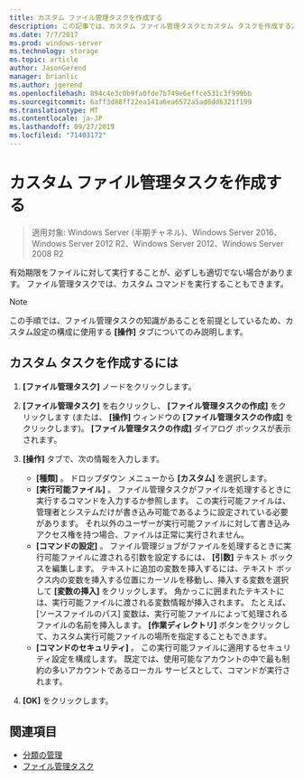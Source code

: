 ```yaml
---
title: カスタム ファイル管理タスクを作成する
description: この記事では、カスタム ファイル管理タスクとカスタム タスクを作成する方法について説明します。
ms.date: 7/7/2017
ms.prod: windows-server
ms.technology: storage
ms.topic: article
author: JasonGerend
manager: brianlic
ms.author: jgerend
ms.openlocfilehash: 894c4e3c0b9fa0fde7b749e6effce531c3f999bb
ms.sourcegitcommit: 6aff3d88ff22ea141a6ea6572a5ad8dd6321f199
ms.translationtype: MT
ms.contentlocale: ja-JP
ms.lasthandoff: 09/27/2019
ms.locfileid: "71403172"
---
```

# <a name="create-a-custom-file-management-task"></a>カスタム ファイル管理タスクを作成する

> 適用対象: Windows Server (半期チャネル)、Windows Server 2016、Windows Server 2012 R2、Windows Server 2012、Windows Server 2008 R2

有効期限をファイルに対して実行することが、必ずしも適切でない場合があります。 ファイル管理タスクでは、カスタム コマンドを実行することもできます。

> [!Note]
> この手順では、ファイル管理タスクの知識があることを前提としているため、カスタム設定の構成に使用する **[操作]** タブについてのみ説明します。

## <a name="to-create-a-custom-task"></a>カスタム タスクを作成するには

1.  **[ファイル管理タスク]** ノードをクリックします。

2.  **[ファイル管理タスク]** を右クリックし、 **[ファイル管理タスクの作成]** をクリックします (または、 **[操作]** ウィンドウの **[ファイル管理タスクの作成]** をクリックします)。 **[ファイル管理タスクの作成]** ダイアログ ボックスが表示されます。

3.  **[操作]** タブで、次の情報を入力します。

    -   **[種類]** 。 ドロップダウン メニューから **[カスタム]** を選択します。
    -   **[実行可能ファイル]** 。 ファイル管理タスクがファイルを処理するときに実行するコマンドを入力するか参照します。 この実行可能ファイルは、管理者とシステムだけが書き込み可能であるように設定されている必要があります。 それ以外のユーザーが実行可能ファイルに対して書き込みアクセス権を持つ場合、ファイルは正常に実行されません。
    -   **[コマンドの設定]** 。 ファイル管理ジョブがファイルを処理するときに実行可能ファイルに渡される引数を設定するには、 **[引数]** テキスト ボックスを編集します。 テキストに追加の変数を挿入するには、テキスト ボックス内の変数を挿入する位置にカーソルを移動し、挿入する変数を選択して **[変数の挿入]** をクリックします。 角かっこに囲まれたテキストには、実行可能ファイルに渡される変数情報が挿入されます。 たとえば、\[ソースファイルのパス\] 変数は、実行可能ファイルによって処理されるファイルの名前を挿入します。 **[作業ディレクトリ]** ボタンをクリックして、カスタム実行可能ファイルの場所を指定することもできます。
    -   **[コマンドのセキュリティ]** 。 この実行可能ファイルに適用するセキュリティ設定を構成します。 既定では、使用可能なアカウントの中で最も制約の多いアカウントであるローカル サービスとして、コマンドが実行されます。

4.  **[OK]** をクリックします。

## <a name="see-also"></a>関連項目

-   [分類の管理](classification-management.md)
-   [ファイル管理タスク](file-management-tasks.md)